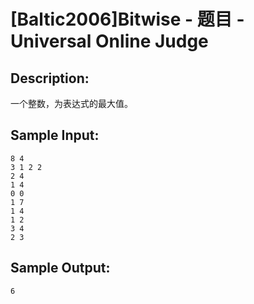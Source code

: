# [Baltic2006]Bitwise - 题目 - Universal Online Judge

## Description: 

一个整数，为表达式的最大值。


## Sample Input: 
```
8 4
3 1 2 2
2 4
1 4
0 0
1 7
1 4
1 2
3 4
2 3
```

## Sample Output: 
```
6
```
